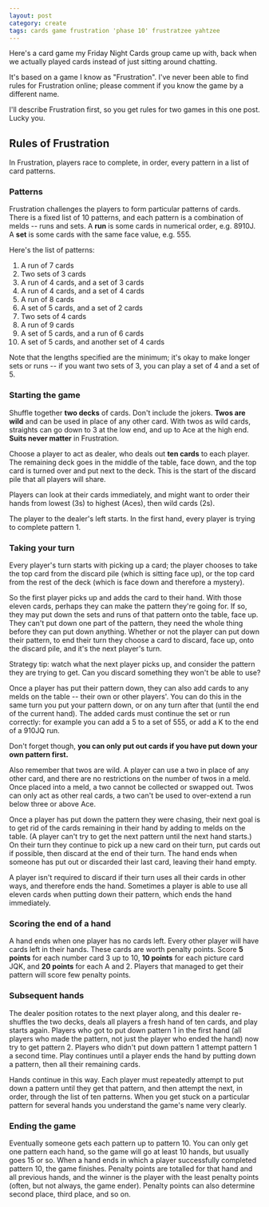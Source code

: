 ```yaml
---
layout: post
category: create
tags: cards game frustration 'phase 10' frustratzee yahtzee
---
```

Here's a card game my Friday Night Cards group came up with, back when we actually played cards instead of just sitting around chatting.

It's based on a game I know as "Frustration".  I've never been able to find rules for Frustration online; please comment if you know the game by a different name.

I'll describe Frustration first, so you get rules for two games in this one post.  Lucky you.

Rules of Frustration
--------------------

In Frustration, players race to complete, in order, every pattern in a list of card patterns.

### Patterns ###

Frustration challenges the players to form particular patterns of cards.  There is a fixed list of 10 patterns, and each pattern is a combination of melds -- runs and sets.  A **run** is some cards in numerical order, e.g.
<span class="cards"><span class="heart">8</span><span class="heart">9</span><span class="club">10</span><span class="diamond">J</span></span>.
A **set** is some cards with the same face value, e.g.
<span class="cards"><span class="club">5</span><span class="spade">5</span><span class="heart">5</span></span>.

Here's the list of patterns:

1. A run of 7 cards
2. Two sets of 3 cards
3. A run of 4 cards, and a set of 3 cards
4. A run of 4 cards, and a set of 4 cards
5. A run of 8 cards
6. A set of 5 cards, and a set of 2 cards
7. Two sets of 4 cards
8. A run of 9 cards
9. A set of 5 cards, and a run of 6 cards
10. A set of 5 cards, and another set of 4 cards

Note that the lengths specified are the minimum; it's okay to make longer sets or runs -- if you want two sets of 3, you can play a set of 4 and a set of 5.

### Starting the game ###

Shuffle together **two decks** of cards.  Don't include the jokers.  **Twos are wild** and can be used in place of any other card.  With twos as wild cards, straights can go down to 3 at the low end, and up to Ace at the high end.  **Suits never matter** in Frustration.

Choose a player to act as dealer, who deals out **ten cards** to each player.  The remaining deck goes in the middle of the table, face down, and the top card is turned over and put next to the deck.  This is the start of the discard pile that all players will share.  

Players can look at their cards immediately, and might want to order their hands from lowest (3s) to highest (Aces), then wild cards (2s).

The player to the dealer's left starts.  In the first hand, every player is trying to complete pattern 1.

### Taking your turn ###

Every player's turn starts with picking up a card; the player chooses to take the top card from the discard pile (which is sitting face up), or the top card from the rest of the deck (which is face down and therefore a mystery).

So the first player picks up and adds the card to their hand.  With those eleven cards, perhaps they can make the pattern they're going for.  If so, they may put down the sets and runs of that pattern onto the table, face up.  They can't put down one part of the pattern, they need the whole thing before they can put down anything.
Whether or not the player can put down their pattern, to end their turn they choose a card to discard, face up, onto the discard pile, and it's the next player's turn.

<aside>
    Strategy tip: watch what the next player picks up, and consider the pattern they are trying to get.  Can you discard something they won't be able to use?
</aside>

Once a player has put their pattern down, they can also add cards to any melds on the table -- their own or other players'.  You can do this in the same turn you put your pattern down, or on any turn after that (until the end of the current hand).  The added cards must continue the set or run correctly: for example you can add a <span class="card spade">5</span> to a set of <span class="cards"><span class="heart">5</span><span class="spade">5</span><span class="club">5</span></span>, or add a <span class="card diamond">K</span> to the end of a <span class="cards"><span class="heart">9</span><span class="diamond">10</span><span class="diamond">J</span><span class="club">Q</span></span> run.

Don't forget though, **you can only put out cards if you have put down your own pattern first.**

Also remember that twos are wild.  A player can use a two in place of any other card, and there are no restrictions on the number of twos in a meld.  Once placed into a meld, a two cannot be collected or swapped out.  Twos can only act as other real cards, a two can't be used to over-extend a run below three or above Ace.

Once a player has put down the pattern they were chasing, their next goal is to get rid of the cards remaining in their hand by adding to melds on the table.  (A player can't try to get the next pattern until the next hand starts.)  On their turn they continue to pick up a new card on their turn, put cards out if possible, then discard at the end of their turn. The hand ends when someone has put out or discarded their last card, leaving their hand empty.

A player isn't required to discard if their turn uses all their cards in other ways, and therefore ends the hand.  Sometimes a player is able to use all eleven cards when putting down their pattern, which ends the hand immediately.

### Scoring the end of a hand ###

A hand ends when one player has no cards left.  Every other player will have cards left in their hands.  These cards are worth penalty points.  Score **5 points** for each number card <span class="generic card">3</span> up to <span class="generic card">10</span>, **10 points** for each picture card <span class="generic cards"><span>J</span><span>Q</span><span>K</span></span>, and **20 points** for each <span class="generic card">A</span> and <span class="generic card">2</span>.  Players that managed to get their pattern will score few penalty points.

### Subsequent hands ###

The dealer position rotates to the next player along, and this dealer re-shuffles the two decks, deals all players a fresh hand of ten cards, and play starts again.  Players who got to put down pattern 1 in the first hand (all players who made the pattern, not just the player who ended the hand) now try to get pattern 2.  Players who didn't put down pattern 1 attempt pattern 1 a second time.  Play continues until a player ends the hand by putting down a pattern, then all their remaining cards.

Hands continue in this way.  Each player must repeatedly attempt to put down a pattern until they get that pattern, and then attempt the next, in order, through the list of ten patterns.  When you get stuck on a particular pattern for several hands you understand the game's name very clearly.

### Ending the game ###

Eventually someone gets each pattern up to pattern 10.  You can only get one pattern each hand, so the game will go at least 10 hands, but usually goes 15 or so.  When a hand ends in which a player successfully completed pattern 10, the game finishes.  Penalty points are totalled for that hand and all previous hands, and the winner is the player with the least penalty points (often, but not always, the game ender).  Penalty points can also determine second place, third place, and so on.




